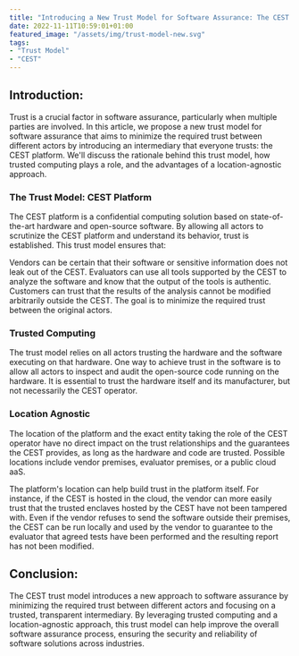 ```yaml
---
title: "Introducing a New Trust Model for Software Assurance: The CEST Platform"
date: 2022-11-11T10:59:01+01:00
featured_image: "/assets/img/trust-model-new.svg"
tags: 
- "Trust Model"
- "CEST"
---
```

## Introduction:
Trust is a crucial factor in software assurance, particularly when multiple parties are involved. In this article, we propose a new trust model for software assurance that aims to minimize the required trust between different actors by introducing an intermediary that everyone trusts: the CEST platform. We'll discuss the rationale behind this trust model, how trusted computing plays a role, and the advantages of a location-agnostic approach.

### The Trust Model: CEST Platform
The CEST platform is a confidential computing solution based on state-of-the-art hardware and open-source software. By allowing all actors to scrutinize the CEST platform and understand its behavior, trust is established. This trust model ensures that:

Vendors can be certain that their software or sensitive information does not leak out of the CEST.
Evaluators can use all tools supported by the CEST to analyze the software and know that the output of the tools is authentic.
Customers can trust that the results of the analysis cannot be modified arbitrarily outside the CEST.
The goal is to minimize the required trust between the original actors.

### Trusted Computing
The trust model relies on all actors trusting the hardware and the software executing on that hardware. One way to achieve trust in the software is to allow all actors to inspect and audit the open-source code running on the hardware. It is essential to trust the hardware itself and its manufacturer, but not necessarily the CEST operator.

### Location Agnostic
The location of the platform and the exact entity taking the role of the CEST operator have no direct impact on the trust relationships and the guarantees the CEST provides, as long as the hardware and code are trusted. Possible locations include vendor premises, evaluator premises, or a public cloud aaS.

The platform's location can help build trust in the platform itself. For instance, if the CEST is hosted in the cloud, the vendor can more easily trust that the trusted enclaves hosted by the CEST have not been tampered with. Even if the vendor refuses to send the software outside their premises, the CEST can be run locally and used by the vendor to guarantee to the evaluator that agreed tests have been performed and the resulting report has not been modified.

## Conclusion:
The CEST trust model introduces a new approach to software assurance by minimizing the required trust between different actors and focusing on a trusted, transparent intermediary. By leveraging trusted computing and a location-agnostic approach, this trust model can help improve the overall software assurance process, ensuring the security and reliability of software solutions across industries.
